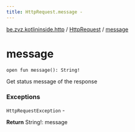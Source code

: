 ```yaml
---
title: HttpRequest.message - 
---
```


[be.zvz.kotlininside.http](../index.html) / [HttpRequest](index.html) / [message](./message.html)

# message

`open fun message(): String!`

Get status message of the response

### Exceptions

`HttpRequestException` -

**Return**
String!: message

